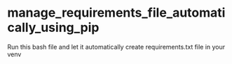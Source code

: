 # manage_requirements_file_automatically_using_pip
Run this bash file and let it automatically create requirements.txt file in your venv
